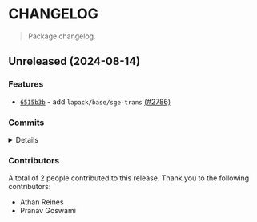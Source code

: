 # CHANGELOG

> Package changelog.

<section class="release" id="unreleased">

## Unreleased (2024-08-14)

<section class="features">

### Features

-   [`6515b3b`](https://github.com/stdlib-js/stdlib/commit/6515b3b3faa2faafefa945c04e5c6edb6596d5d7) - add `lapack/base/sge-trans` [(#2786)](https://github.com/stdlib-js/stdlib/pull/2786)

</section>

<!-- /.features -->

<section class="commits">

### Commits

<details>

-   [`6515b3b`](https://github.com/stdlib-js/stdlib/commit/6515b3b3faa2faafefa945c04e5c6edb6596d5d7) - **feat:** add `lapack/base/sge-trans` [(#2786)](https://github.com/stdlib-js/stdlib/pull/2786) _(by Pranav Goswami, Athan Reines)_

</details>

</section>

<!-- /.commits -->

<section class="contributors">

### Contributors

A total of 2 people contributed to this release. Thank you to the following contributors:

-   Athan Reines
-   Pranav Goswami

</section>

<!-- /.contributors -->

</section>

<!-- /.release -->

